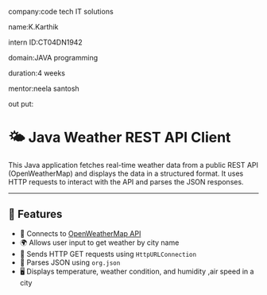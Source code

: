 company:code tech IT solutions

name:K.Karthik

intern ID:CT04DN1942

domain:JAVA programming

duration:4 weeks

mentor:neela santosh

out put:



# 🌤️ Java Weather REST API Client

This Java application fetches real-time weather data from a public REST API (OpenWeatherMap) and displays the data in a structured format. It uses HTTP requests to interact with the API and parses the JSON responses.

---

## 📌 Features

- 🔗 Connects to [OpenWeatherMap API](https://openweathermap.org/api)
- 🌍 Allows user input to get weather by city name
- 📡 Sends HTTP GET requests using `HttpURLConnection`
- 🧾 Parses JSON using `org.json`
- 🖥️ Displays temperature, weather condition, and humidity ,air speed in a city
